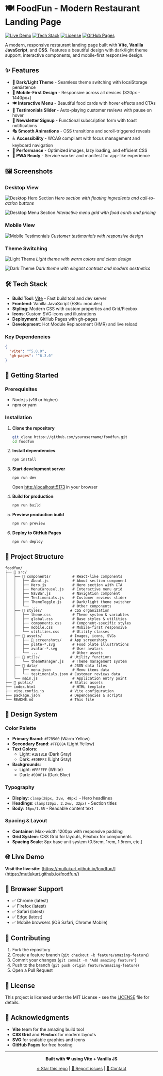 # 🍽️ FoodFun - Modern Restaurant Landing Page

[![Live Demo](https://img.shields.io/badge/Live%20Demo-🌐%20View%20Site-blue)](https://mutlukurt.github.io/foodfun/)
[![Tech Stack](https://img.shields.io/badge/Tech%20Stack-Vite%20%2B%20Vanilla%20JS%20%2B%20CSS-orange)](https://vitejs.dev/)
[![License](https://img.shields.io/badge/License-MIT-green)](LICENSE)
[![GitHub Pages](https://img.shields.io/badge/GitHub%20Pages-✅%20Deployed-success)](https://pages.github.com/)

A modern, responsive restaurant landing page built with **Vite**, **Vanilla JavaScript**, and **CSS**. Features a beautiful design with dark/light theme support, interactive components, and mobile-first responsive design.

## ✨ Features

- 🎨 **Dark/Light Theme** - Seamless theme switching with localStorage persistence
- 📱 **Mobile-First Design** - Responsive across all devices (320px - 1440px+)
- 🍽️ **Interactive Menu** - Beautiful food cards with hover effects and CTAs
- 💬 **Testimonials Slider** - Auto-playing customer reviews with pause on hover
- 📧 **Newsletter Signup** - Functional subscription form with toast notifications
- 🎭 **Smooth Animations** - CSS transitions and scroll-triggered reveals
- ♿ **Accessibility** - WCAG compliant with focus management and keyboard navigation
- 🚀 **Performance** - Optimized images, lazy loading, and efficient CSS
- 📱 **PWA Ready** - Service worker and manifest for app-like experience

## 🖼️ Screenshots

### Desktop View
![Desktop Hero Section](./assets/screenshots/screen-hero-light.png)
*Hero section with floating ingredients and call-to-action buttons*

![Desktop Menu Section](./assets/screenshots/screen-menu.png)
*Interactive menu grid with food cards and pricing*

### Mobile View
![Mobile Testimonials](./assets/screenshots/screen-testimonials.png)
*Customer testimonials with responsive design*

### Theme Switching
![Light Theme](./assets/screenshots/screen-hero-light.png)
*Light theme with warm colors and clean design*

![Dark Theme](./assets/screenshots/screen-hero-dark.png)
*Dark theme with elegant contrast and modern aesthetics*

## 🛠️ Tech Stack

- **Build Tool**: [Vite](https://vitejs.dev/) - Fast build tool and dev server
- **Frontend**: Vanilla JavaScript (ES6+ modules)
- **Styling**: Modern CSS with custom properties and Grid/Flexbox
- **Icons**: Custom SVG icons and illustrations
- **Deployment**: GitHub Pages with gh-pages
- **Development**: Hot Module Replacement (HMR) and live reload

### Key Dependencies
```json
{
  "vite": "^5.0.0",
  "gh-pages": "^6.3.0"
}
```

## 🚀 Getting Started

### Prerequisites
- Node.js (v16 or higher)
- npm or yarn

### Installation

1. **Clone the repository**
   ```bash
   git clone https://github.com/yourusername/foodfun.git
   cd foodfun
   ```

2. **Install dependencies**
   ```bash
   npm install
   ```

3. **Start development server**
   ```bash
   npm run dev
   ```
   Open [http://localhost:5173](http://localhost:5173) in your browser

4. **Build for production**
   ```bash
   npm run build
   ```

5. **Preview production build**
   ```bash
   npm run preview
   ```

6. **Deploy to GitHub Pages**
   ```bash
   npm run deploy
   ```

## 📁 Project Structure

```
foodfun/
├── 📁 src/
│   ├── 📁 components/          # React-like components
│   │   ├── About.js           # About section component
│   │   ├── Hero.js            # Hero section with CTA
│   │   ├── MenuCarousel.js    # Interactive menu grid
│   │   ├── NavBar.js          # Navigation component
│   │   ├── Testimonials.js    # Customer reviews slider
│   │   ├── ThemeToggle.js     # Dark/light theme switcher
│   │   └── ...                # Other components
│   ├── 📁 styles/             # CSS organization
│   │   ├── theme.css          # Theme system & variables
│   │   ├── global.css         # Base styles & utilities
│   │   ├── components.css     # Component-specific styles
│   │   ├── mobile.css         # Mobile-first responsive
│   │   └── utilities.css      # Utility classes
│   ├── 📁 assets/             # Images, icons, SVGs
│   │   ├── 📁 screenshots/    # App screenshots
│   │   ├── plate-*.svg        # Food plate illustrations
│   │   ├── avatar-*.svg       # User avatars
│   │   └── ...                # Other assets
│   ├── 📁 utils/              # Utility functions
│   │   └── themeManager.js    # Theme management system
│   ├── 📁 data/               # JSON data files
│   │   ├── menu.json          # Menu items data
│   │   └── testimonials.json # Customer reviews data
│   └── main.js                # Application entry point
├── 📁 public/                 # Static assets
├── index.html                 # HTML template
├── vite.config.js            # Vite configuration
├── package.json              # Dependencies & scripts
└── README.md                 # This file
```

## 🎨 Design System

### Color Palette
- **Primary Brand**: `#F7B500` (Warm Yellow)
- **Secondary Brand**: `#FFE08A` (Light Yellow)
- **Text Colors**: 
  - Light: `#1B1B1B` (Dark Gray)
  - Dark: `#EDEFF3` (Light Gray)
- **Backgrounds**:
  - Light: `#FFFFFF` (White)
  - Dark: `#0D0F14` (Dark Blue)

### Typography
- **Display**: `clamp(28px, 3vw, 48px)` - Hero headlines
- **Headings**: `clamp(20px, 2.2vw, 32px)` - Section titles
- **Body**: `16px/1.65` - Readable content text

### Spacing & Layout
- **Container**: Max-width 1200px with responsive padding
- **Grid System**: CSS Grid for layouts, Flexbox for components
- **Spacing Scale**: 8px base unit system (0.5rem, 1rem, 1.5rem, etc.)

## 🌐 Live Demo

**Visit the live site**: [https://mutlukurt.github.io/foodfun/](https://mutlukurt.github.io/foodfun/)

## 📱 Browser Support

- ✅ Chrome (latest)
- ✅ Firefox (latest)
- ✅ Safari (latest)
- ✅ Edge (latest)
- ✅ Mobile browsers (iOS Safari, Chrome Mobile)

## 🤝 Contributing

1. Fork the repository
2. Create a feature branch (`git checkout -b feature/amazing-feature`)
3. Commit your changes (`git commit -m 'Add amazing feature'`)
4. Push to the branch (`git push origin feature/amazing-feature`)
5. Open a Pull Request

## 📄 License

This project is licensed under the MIT License - see the [LICENSE](LICENSE) file for details.

## 🙏 Acknowledgments

- **Vite** team for the amazing build tool
- **CSS Grid** and **Flexbox** for modern layouts
- **SVG** for scalable graphics and icons
- **GitHub Pages** for free hosting

---

<div align="center">

**Built with ❤️ using Vite + Vanilla JS**

[⭐ Star this repo](https://github.com/yourusername/foodfun) | [🐛 Report issues](https://github.com/yourusername/foodfun/issues) | [📧 Contact](mailto:your-email@example.com)

</div>
